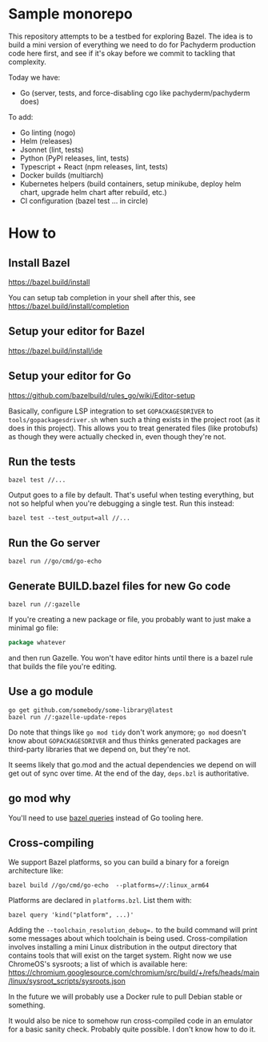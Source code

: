 # Sample monorepo

This repository attempts to be a testbed for exploring Bazel. The idea is to build a mini version of
everything we need to do for Pachyderm production code here first, and see if it's okay before we
commit to tackling that complexity.

Today we have:

-   Go (server, tests, and force-disabling cgo like pachyderm/pachyderm does)

To add:

-   Go linting (nogo)
-   Helm (releases)
-   Jsonnet (lint, tests)
-   Python (PyPI releases, lint, tests)
-   Typescript + React (npm releases, lint, tests)
-   Docker builds (multiarch)
-   Kubernetes helpers (build containers, setup minikube, deploy helm chart, upgrade helm chart
    after rebuild, etc.)
-   CI configuration (bazel test ... in circle)

# How to

## Install Bazel

https://bazel.build/install

You can setup tab completion in your shell after this, see https://bazel.build/install/completion

## Setup your editor for Bazel

https://bazel.build/install/ide

## Setup your editor for Go

https://github.com/bazelbuild/rules_go/wiki/Editor-setup

Basically, configure LSP integration to set `GOPACKAGESDRIVER` to `tools/gopackagesdriver.sh` when
such a thing exists in the project root (as it does in this project). This allows you to treat
generated files (like protobufs) as though they were actually checked in, even though they're not.

## Run the tests

```shell
bazel test //...
```

Output goes to a file by default. That's useful when testing everything, but not so helpful when
you're debugging a single test. Run this instead:

```shell
bazel test --test_output=all //...
```

## Run the Go server

```shell
bazel run //go/cmd/go-echo
```

## Generate BUILD.bazel files for new Go code

```shell
bazel run //:gazelle
```

If you're creating a new package or file, you probably want to just make a minimal go file:

```go
package whatever
```

and then run Gazelle. You won't have editor hints until there is a bazel rule that builds the file
you're editing.

## Use a go module

```shell
go get github.com/somebody/some-library@latest
bazel run //:gazelle-update-repos
```

Do note that things like `go mod tidy` don't work anymore; `go mod` doesn't know about
`GOPACKAGESDRIVER` and thus thinks generated packages are third-party libraries that we depend on,
but they're not.

It seems likely that go.mod and the actual dependencies we depend on will get out of sync over time.
At the end of the day, `deps.bzl` is authoritative.

## go mod why

You'll need to use [bazel queries](https://docs.bazel.build/versions/main/query-how-to.html) instead
of Go tooling here.

## Cross-compiling

We support Bazel platforms, so you can build a binary for a foreign architecture like:

```shell
bazel build //go/cmd/go-echo  --platforms=//:linux_arm64
```

Platforms are declared in `platforms.bzl`. List them with:

```shell
bazel query 'kind("platform", ...)'
```

Adding the `--toolchain_resolution_debug=.` to the build command will print some messages about
which toolchain is being used. Cross-compilation involves installing a mini Linux distribution in
the output directory that contains tools that will exist on the target system. Right now we use
ChromeOS's sysroots; a list of which is available here:
https://chromium.googlesource.com/chromium/src/build/+/refs/heads/main/linux/sysroot_scripts/sysroots.json

In the future we will probably use a Docker rule to pull Debian stable or something.

It would also be nice to somehow run cross-compiled code in an emulator for a basic sanity check.
Probably quite possible. I don't know how to do it.
